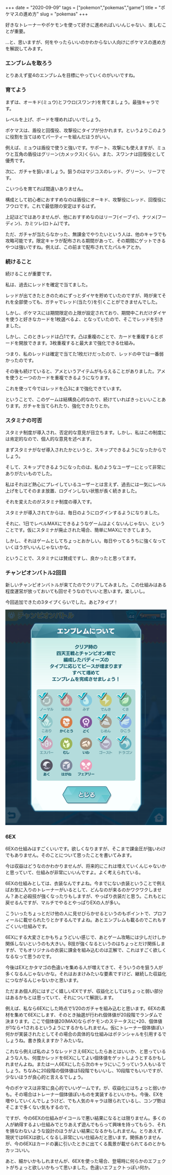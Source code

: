 +++
date = "2020-09-09"
tags = ["pokemon","pokemas","game"]
title = "ポケマスの進め方"
slug = "pokemas"
+++

好きなトレーナーやポケモンを使って好きに進めればいいんじゃない、楽しむことが重要。

...と、思いますが、何をやったらいいのかわからない人向けにポケマスの進め方を解説してみます。

### エンブレムを取ろう

とりあえず星4のエンブレムを目標にやっていくのがいいですね。

### 育てよう

まずは、オーキド(ミュウ)とフウロ(スワンナ)を育てましょう。最強キャラです。

レベルを上げ、ボードを埋めればいいでしょう。

ポケマスは、盾役と回復役、攻撃役にタイプが分かれます。というよりこのように役割を当てはめてパーティーを組んだほうがいい。

例えば、ミュウは盾役で使うと強いです。サポート、攻撃にも使えますが、ミュウと互角の盾役はグリーン(カメックス)くらい。また、スワンナは回復役として優秀です。

次に、ガチャを狙いましょう。狙うのはマジコスのレッド、グリーン、リーフです。

こいつらを育てれば間違いありません。

構成として初心者におすすめなのは盾役にオーキド、攻撃役にレッド、回復役にフウロです。これで最低限の安定はするはず。

上記ほどではありませんが、他におすすめなのはリーフ(イーブイ)、ナツメ(フーディン)、カミツレ(ロトム)です。

ただ、ガチャが当たらなかった、無課金でやりたいという人は、他のキャラでも攻略可能です。限定キャラが配布される期間があって、その期間にゲットできるやつは強いですね。例えば、この前まで配布されてたパルキアとか。

### 続けること

続けることが重要です。

私は、過去にレッドを確定で当てました。

レッドが出てきたときのためにずっとダイヤを貯めていたのですが、時が来てそれを全部使っても、ガチャでレッド(当たり)を引くことができませんでした。

しかし、ポケマスには期間限定の上限が設定されており、期間中これだけダイヤを使うと好きなカードを1枚選べるよ、となっていたので、そこでレッドを引きました。

しかし、このときレッドは凸1です。凸は重複のことで、カードを重複するとボードを開放できます。3枚重複すると最大まで強化できる仕組み。

つまり、私のレッドは確定で当てた1枚だけだったので、レッドの中では一番弱かったのです。

その後も続けていると、アメというアイテムがもらえることがありました。アメを使うと一つのカードを重複できるようになります。

これを使って今ではレッドを凸3にまで強化できています。

ということで、このゲームは結構良心的なので、続けていればきっといいことあります。ガチャを当てられたり、強化できたりとか。

### スタミナの可否

スタミナ制度が導入され、否定的な意見が目立ちます。しかし、私はこの制度には肯定的なので、個人的な意見を述べます。

まずスタミナがなぜ導入されたかというと、スキップできるようになったからでしょう。

そして、スキップできるようになったのは、私のようなユーザーにとって非常にありがたいものでした。

私はそれほど熱心にプレイしているユーザーとは言えず、過去には一気にレベル上げをしてそのまま放置、ログインしない状態が長く続きました。

それを変えたのがスタミナ制度の導入です。

スタミナが導入されてからは、毎日のようにログインするようになりました。

それに、1日でレベルMAXにできるようなゲームはよくないんじゃない、ということです。仮にスタミナが廃止された場合、簡単にMAXにできてしまう。

しかし、それはゲームとしてちょっとおかしい。毎日やってるうちに強くなっていくほうがいいんじゃないかな。

ということで、スタミナには賛成ですし、良かったと思ってます。

### チャンピオンバトル2回目

新しいチャンピオンバトルが来てたのでクリアしてみました。この仕組みはある程度運営が放っておいても回せそうなのでいいと思います。楽しいし。

今回追加できたの3タイプくらいでした。あと7タイプ！

![](https://github.com/syui/mstdn.page/raw/master/img/mastodon/media_attachments/files/104/822/867/343/024/860/small/037d79a05ca84319.png)

### 6EX

6EXの仕組みはすごくいいです。欲しくなりますが、そこまで課金圧が強いわけでもありません。そのことについて思ったことを書いてみます。

今は収益はどうなのかわかりませんが、将来的にこれは増えていくんじゃないかと思っていて、仕組みが非常にいいんですよ。よく考えられている。

6EXの仕組みとしては、衣装なんですよね。今までにない衣装ということで例えばお気に入りのトレーナーがいるとして、どんなのが来るのかワクワクしません？あと必殺技が強くなったりもしますが、やっぱり衣装だと思う。これもとに戻せるんですが、マルチでやるとやっぱりEXの人が多い。

こういったちょっとだけ他の人に見せびらかせるというのもポイントで、プロフィールに載せられたりとかするんですよね。あとエンブレムも載るのでこれもすごくいい仕組みです。

6EXにする大変さとかもちょうどいい感じで、あとゲーム攻略には少しだけしか関係しないというのも大きい。B技が強くなるというのはちょっとだけ関係しますが、でもオリジナルの衣装に課金を組み込むのは正解で、これはすごく欲しくなるなって思うのです。

今後はEXとかタマゴの色違いを集める人が増えてきて、そういうのを狙う人が多くなるんじゃないかな。それはおまけみたいな要素ですけど、継続した収益化につながるんじゃないかと思います。

ただまあ個人的にはすごく嬉しいEXですが、収益化としてはちょっと弱い部分はあるかもとは思っていて、それについて解説します。

例えば、私なら6EXにした時点で1/20のガチャを組み込むと思います。6EXの素材を集めて6EXにします、そのとき抽選が行われ個体値が20段階でランダムで決まります。ここで個体値20(MAX)ならポケモンのステータスに+20、個体値が1なら+1されるというようにするかもしれません。仮にトレーナー個体値ぽい何かが実装されたとしてその場合の具体的な仕組みはポテンシャルを引用するでしょうね。書き換えますか？みたいな。

これなら例えば私のようなレッドさえ6EXにしたらあとはいいか、と思っているような人も、何度かレッドを6EXにしてよい個体値をゲットしようとするかもしれませんよね。または一人6EXにしたら次のキャラにいこうっていう人もいるでしょう。ちなみに20段階の個体値は5段階でもいいし、10段階でもいいですが、少ないほうが良心的と言えるでしょう。

今のポケマスは非常に良心的でいいゲームです。が、収益化にはちょっと弱いかも。その場合はトレーナー個体値ぽいものを実装するといいかも。今後、EXを増やしていくんでしょうけど、でも人気のキャラは限られているし、コンプ勢はそこまで多くない気もするので。

ですが、今の6EXの仕組みがイコールで悪い結果になるとは限りません。多くの人が納得するよい仕組みでとりあえず遊んでもらって興味を持ってもらう、それを損なわないような設計のほうがよい結果になるかもしれません。とりあえず、現状では6EXは欲しくなるし非常にいい仕組みだと思います。関係ありませんが、今の6EXはカードの裏に引いたときに出てくる風景が載せられてるのとかもカッコいい。

あと、細かいかもしれませんが、6EXを使った場合、登場時に何らかのエフェクトがちょっと欲しいかもって思いました。色違いエフェクトっぽい何か。

